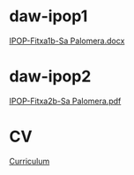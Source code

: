 # daw-ipop1
[IPOP-Fitxa1b-Sa Palomera.docx](https://github.com/JoseGomez23/daw-ipop/files/14123338/IPOP-Fitxa1b-Sa.Palomera.docx)



# daw-ipop2
[IPOP-Fitxa2b-Sa Palomera.pdf](https://github.com/JoseGomez23/daw-ipop/blob/main/IPOPS/IPOP-Fitxa2b-Sa.Palomera.1.pdf)


# CV
[Curriculum](https://github.com/JoseGomez23/daw-ipop/blob/main/CV.md)
